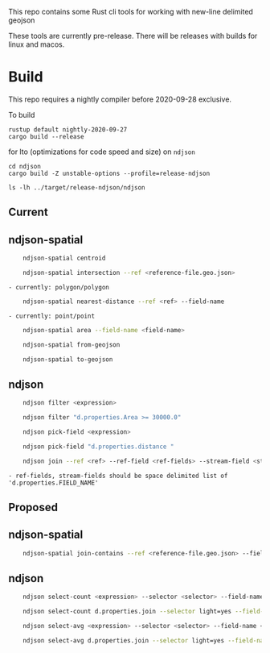 This repo contains some Rust cli tools for working with new-line delimited geojson

These tools are currently pre-release. There will be releases with builds for linux and macos.

# Build

This repo requires a nightly compiler before 2020-09-28 exclusive.

To build
```
rustup default nightly-2020-09-27
cargo build --release
```

for lto (optimizations for code speed and size) on `ndjson`

```
cd ndjson
cargo build -Z unstable-options --profile=release-ndjson

ls -lh ../target/release-ndjson/ndjson
```

## Current

## ndjson-spatial

```bash
    ndjson-spatial centroid
````

```bash
    ndjson-spatial intersection --ref <reference-file.geo.json>
```
    - currently: polygon/polygon

```bash
    ndjson-spatial nearest-distance --ref <ref> --field-name
```
    - currently: point/point

```bash
    ndjson-spatial area --field-name <field-name>
```

```bash
    ndjson-spatial from-geojson

    ndjson-spatial to-geojson
```

## ndjson

```bash
    ndjson filter <expression>

    ndjson filter "d.properties.Area >= 30000.0"
```

```bash
    ndjson pick-field <expression>

    ndjson pick-field "d.properties.distance "
```

```bash
    ndjson join --ref <ref> --ref-field <ref-fields> --stream-field <stream-field>
```
    - ref-fields, stream-fields should be space delimited list of 'd.properties.FIELD_NAME'

## Proposed

## ndjson-spatial

```bash
    ndjson-spatial join-contains --ref <reference-file.geo.json> --field-name <field-name>
```

## ndjson

```bash
    ndjson select-count <expression> --selector <selector> --field-name <field-name>

    ndjson select-count d.properties.join --selector light=yes --field-name NUM_W_LIGHT
```

```bash
    ndjson select-avg <expression> --selector <selector> --field-name <field-name>

    ndjson select-avg d.properties.join --selector light=yes --field-name AVG_W_LIGHT
```
